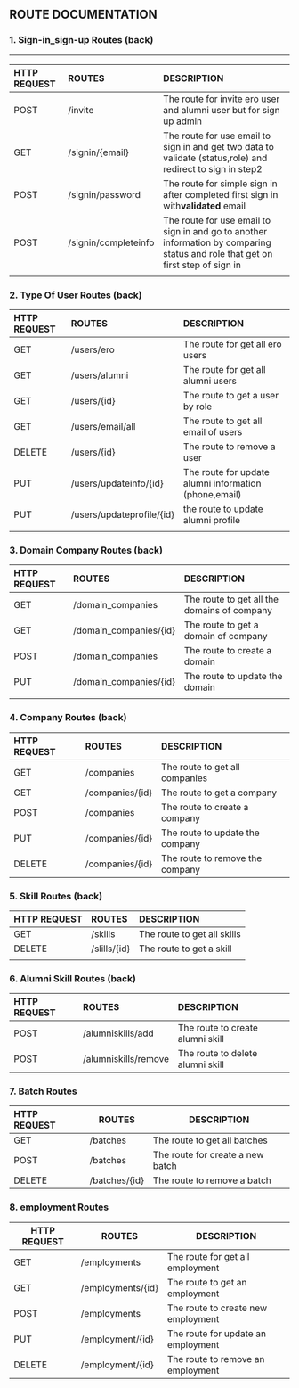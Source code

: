 ## ROUTE DOCUMENTATION

### 1. Sign-in_sign-up Routes (back)

---

| HTTP REQUEST | ROUTES               | DESCRIPTION                                                                                                                     |
| :----------- | :------------------- | :------------------------------------------------------------------------------------------------------------------------------ |
| POST         | /invite              | The route for invite ero user and alumni user but for sign up admin                                                             |
| GET          | /signin/{email}      | The route for use email to sign in and get two data to validate (status,role) and redirect to sign in step2                     |
| POST         | /signin/password     | The route for simple sign in after completed first sign in with**validated** email                                        |
| POST         | /signin/completeinfo | The route for use email to sign in and go to another information by comparing status and role that get on first step of sign in |
|              |                      |                                                                                                                                 |

### 2. Type Of User Routes (back)

| HTTP REQUEST | ROUTES                    | DESCRIPTION                                           |
| :----------- | :------------------------ | :---------------------------------------------------- |
| GET          | /users/ero                | The route for get all ero users                       |
| GET          | /users/alumni             | The route for get all alumni users                    |
| GET          | /users/{id}               | The route to get a user by role                       |
| GET          | /users/email/all          | The route to get all email of users                   |
| DELETE       | /users/{id}               | The route to remove a user                            |
| PUT          | /users/updateinfo/{id}    | The route for update alumni information (phone,email) |
| PUT          | /users/updateprofile/{id} | the route to update alumni profile                    |
|              |                           |                                                       |

### 3. Domain Company Routes (back)

| HTTP REQUEST | ROUTES                 | DESCRIPTION                                 |
| :----------- | :--------------------- | :------------------------------------------ |
| GET          | /domain_companies      | The route to get all the domains of company |
| GET          | /domain_companies/{id} | The route to get a domain of company        |
| POST         | /domain_companies      | The route to create a domain                |
| PUT          | /domain_companies/{id} | The route to update the domain              |
|              |                        |                                             |

### 4. Company Routes (back)

| HTTP REQUEST | ROUTES          | DESCRIPTION                     |
| :----------- | :-------------- | :------------------------------ |
| GET          | /companies      | The route to get all companies  |
| GET          | /companies/{id} | The route to get a company      |
| POST         | /companies      | The route to create a company   |
| PUT          | /companies/{id} | The route to update the company |
| DELETE       | /companies/{id} | The route to remove the company |

### 5. Skill Routes (back)

| HTTP REQUEST | ROUTES       | DESCRIPTION                 |
| :----------- | :----------- | :-------------------------- |
| GET          | /skills      | The route to get all skills |
| DELETE       | /slills/{id} | The route to get a skill    |
|              |              |                             |

### 6. Alumni Skill Routes (back)

| HTTP REQUEST | ROUTES               | DESCRIPTION                      |
| :----------- | :------------------- | :------------------------------- |
| POST         | /alumniskills/add    | The route to create alumni skill |
| POST         | /alumniskills/remove | The route to delete alumni skill |

### 7. Batch Routes

| HTTP REQUEST | ROUTES        | DESCRIPTION                      |
| :----------- | ------------- | -------------------------------- |
| GET          | /batches      | The route to get all batches     |
| POST         | /batches      | The route for create a new batch |
| DELETE       | /batches/{id} | The route to remove a batch      |

### 8. employment Routes

| HTTP REQUEST | ROUTES            | DESCRIPTION                        |
| ------------ | ----------------- | ---------------------------------- |
| GET          | /employments      | The route for get all employment   |
| GET          | /employments/{id} | The route to get an employment     |
| POST         | /employments      | The route to create new employment |
| PUT          | /employment/{id}  | The route for update an employment |
| DELETE       | /employment/{id}  | The route to remove an employment  |
